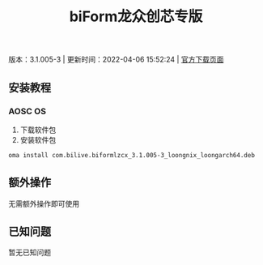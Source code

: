 ﻿---
id: 402
title: biForm龙众创芯专版
toc: true
weight: 402
---

版本：3.1.005-3 | 更新时间：2022-04-06 15:52:24 | [官方下载页面](http://app.loongapps.cn/#/detail/402)

## 安装教程 

### AOSC OS 

1. 下载软件包
2. 安装软件包

```bash
oma install com.bilive.biformlzcx_3.1.005-3_loongnix_loongarch64.deb
```

## 额外操作

无需额外操作即可使用

## 已知问题

暂无已知问题

